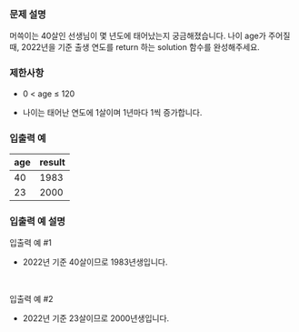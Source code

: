 ### **문제 설명**

머쓱이는 40살인 선생님이 몇 년도에 태어났는지 궁금해졌습니다. 나이 age가 주어질 때, 2022년을 기준 출생 연도를 return 하는 solution 함수를 완성해주세요.

### **제한사항**

- 0 < age ≤ 120

- 나이는 태어난 연도에 1살이며 1년마다 1씩 증가합니다.

### **입출력 예**

| age | result |
| --- | ------ |
| 40  | 1983   |
| 23  | 2000   |

### **입출력 예 설명**

입출력 예 #1

- 2022년 기준 40살이므로 1983년생입니다.

  <br>

입출력 예 #2

- 2022년 기준 23살이므로 2000년생입니다.
